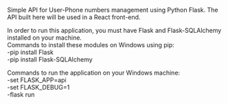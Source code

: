 Simple API for User-Phone numbers management using Python Flask. The API built here will be used in a React front-end.

In order to run this application, you must have Flask and Flask-SQLAlchemy installed on your machine. <br/>
Commands to install these modules on Windows using pip: <br/>
  -pip install Flask <br/>
  -pip install Flask-SQLAlchemy
 
Commands to run the application on your Windows machine: <br/>
  -set FLASK_APP=api <br/>
  -set FLASK_DEBUG=1 <br/>
  -flask run
  
